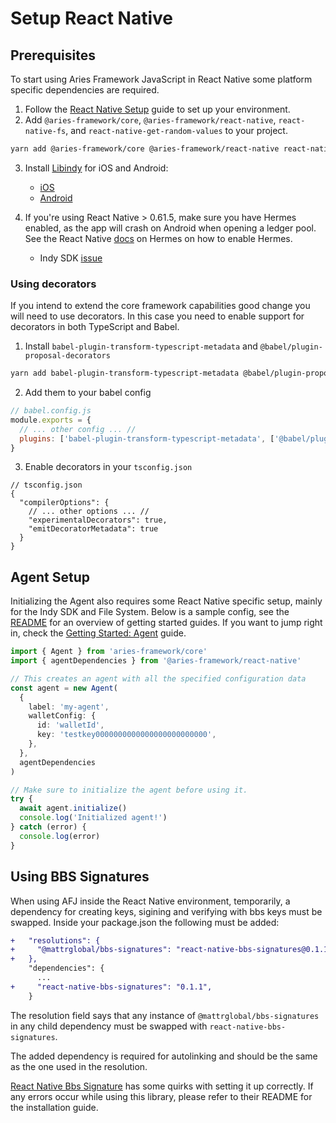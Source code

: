 # Setup React Native

## Prerequisites

To start using Aries Framework JavaScript in React Native some platform specific dependencies are required.

1. Follow the [React Native Setup](https://reactnative.dev/docs/environment-setup) guide to set up your environment.
2. Add `@aries-framework/core`, `@aries-framework/react-native`, `react-native-fs`, and `react-native-get-random-values` to your project.

```bash
yarn add @aries-framework/core @aries-framework/react-native react-native-fs react-native-get-random-values
```

3. Install [Libindy](https://github.com/hyperledger/indy-sdk) for iOS and Android:

   - [iOS](../docs/libindy/ios.md)
   - [Android](../docs/libindy/android.md)

4. If you're using React Native > 0.61.5, make sure you have Hermes enabled, as the app will crash on Android when opening a ledger pool. See the React Native [docs](https://reactnative.dev/docs/hermes) on Hermes on how to enable Hermes.

   - Indy SDK [issue](https://github.com/hyperledger/indy-sdk/issues/2346#issuecomment-841000640)

### Using decorators

If you intend to extend the core framework capabilities good change you will need to use decorators. In this case you need to enable support for decorators in both TypeScript and Babel.

1. Install `babel-plugin-transform-typescript-metadata` and `@babel/plugin-proposal-decorators`

```sh
yarn add babel-plugin-transform-typescript-metadata @babel/plugin-proposal-decorators
```

2. Add them to your babel config

```js
// babel.config.js
module.exports = {
  // ... other config ... //
  plugins: ['babel-plugin-transform-typescript-metadata', ['@babel/plugin-proposal-decorators', { legacy: true }]],
}
```

3. Enable decorators in your `tsconfig.json`

```jsonc
// tsconfig.json
{
  "compilerOptions": {
    // ... other options ... //
    "experimentalDecorators": true,
    "emitDecoratorMetadata": true
  }
}
```

## Agent Setup

Initializing the Agent also requires some React Native specific setup, mainly for the Indy SDK and File System. Below is a sample config, see the [README](../README.md#getting-started) for an overview of getting started guides. If you want to jump right in, check the [Getting Started: Agent](./getting-started/0-agent.md) guide.

```ts
import { Agent } from 'aries-framework/core'
import { agentDependencies } from '@aries-framework/react-native'

// This creates an agent with all the specified configuration data
const agent = new Agent(
  {
    label: 'my-agent',
    walletConfig: {
      id: 'walletId',
      key: 'testkey0000000000000000000000000',
    },
  },
  agentDependencies
)

// Make sure to initialize the agent before using it.
try {
  await agent.initialize()
  console.log('Initialized agent!')
} catch (error) {
  console.log(error)
}
```

## Using BBS Signatures

When using AFJ inside the React Native environment, temporarily, a dependency for creating keys, sigining and verifying
with bbs keys must be swapped. Inside your package.json the following must be added:

```diff
+   "resolutions": {
+     "@mattrglobal/bbs-signatures": "react-native-bbs-signatures@0.1.1",
+   },
    "dependencies": {
      ...
+     "react-native-bbs-signatures": "0.1.1",
    }
```

The resolution field says that any instance of `@mattrglobal/bbs-signatures` in any child dependency must be swapped
with `react-native-bbs-signatures`.

The added dependency is required for autolinking and should be the same as the one used in the resolution.

[React Native Bbs Signature](https://github.com/animo/react-native-bbs-signatures) has some quirks with setting it up correctly. If any errors occur while using this library, please refer to their README for the installation guide.
